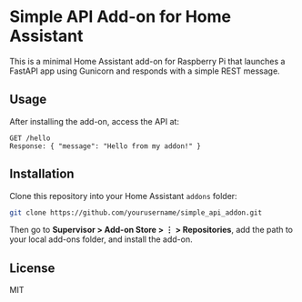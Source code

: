 # Simple API Add-on for Home Assistant

This is a minimal Home Assistant add-on for Raspberry Pi that launches a FastAPI app using Gunicorn and responds with a simple REST message.

## Usage

After installing the add-on, access the API at:

```
GET /hello
Response: { "message": "Hello from my addon!" }
```

## Installation

Clone this repository into your Home Assistant `addons` folder:

```bash
git clone https://github.com/yourusername/simple_api_addon.git
```

Then go to **Supervisor > Add-on Store > ⋮ > Repositories**, add the path to your local add-ons folder, and install the add-on.

## License

MIT
